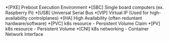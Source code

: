 *[PXE] Preboot Execution Environment
*[SBC] Single board computers (ex. Raspberry Pi)
*[USB] Universal Serial Bus
*[VIP] Virtual IP (Used for high-availability controlplanes)
*[HA] High Availability (often reduntant hardware/software)
*[PVC] k8s resource - Persistent Volume Claim
*[PV] k8s resource - Persistent Volume
*[CNI] k8s networking - Container Network Interface